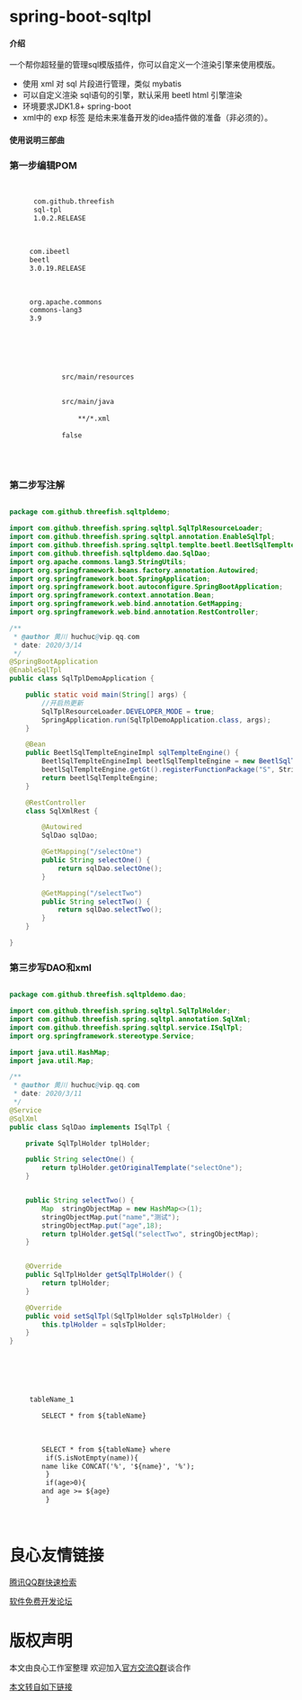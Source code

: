 # spring-boot-sqltpl

#### 介绍
一个帮你超轻量的管理sql模版插件，你可以自定义一个渲染引擎来使用模版。

- 使用 xml 对 sql 片段进行管理，类似 mybatis
- 可以自定义渲染 sql语句的引擎，默认采用 beetl html 引擎渲染
- 环境要求JDK1.8+ spring-boot 
- xml中的 exp 标签 是给未来准备开发的idea插件做的准备（非必须的）。

#### 使用说明三部曲

### 第一步编辑POM
```xml 
 
  
      com.github.threefish 
      sql-tpl 
      1.0.2.RELEASE 
  
 
 
     com.ibeetl 
     beetl 
     3.0.19.RELEASE 
 
 
 
     org.apache.commons 
     commons-lang3 
     3.9 
 

  
     
     
         
             src/main/resources 
         
         
             src/main/java 
             
                 **/*.xml 
             
             false 
         
     
 

```

### 第二步写注解
```java

package com.github.threefish.sqltpldemo;

import com.github.threefish.spring.sqltpl.SqlTplResourceLoader;
import com.github.threefish.spring.sqltpl.annotation.EnableSqlTpl;
import com.github.threefish.spring.sqltpl.templte.beetl.BeetlSqlTemplteEngineImpl;
import com.github.threefish.sqltpldemo.dao.SqlDao;
import org.apache.commons.lang3.StringUtils;
import org.springframework.beans.factory.annotation.Autowired;
import org.springframework.boot.SpringApplication;
import org.springframework.boot.autoconfigure.SpringBootApplication;
import org.springframework.context.annotation.Bean;
import org.springframework.web.bind.annotation.GetMapping;
import org.springframework.web.bind.annotation.RestController;

/**
 * @author 黄川 huchuc@vip.qq.com
 * date: 2020/3/14
 */
@SpringBootApplication
@EnableSqlTpl
public class SqlTplDemoApplication {

    public static void main(String[] args) {
        //开启热更新
        SqlTplResourceLoader.DEVELOPER_MODE = true;
        SpringApplication.run(SqlTplDemoApplication.class, args);
    }

    @Bean
    public BeetlSqlTemplteEngineImpl sqlTemplteEngine() {
        BeetlSqlTemplteEngineImpl beetlSqlTemplteEngine = new BeetlSqlTemplteEngineImpl();
        beetlSqlTemplteEngine.getGt().registerFunctionPackage("S", StringUtils.class);
        return beetlSqlTemplteEngine;
    }

    @RestController
    class SqlXmlRest {

        @Autowired
        SqlDao sqlDao;

        @GetMapping("/selectOne")
        public String selectOne() {
            return sqlDao.selectOne();
        }

        @GetMapping("/selectTwo")
        public String selectTwo() {
            return sqlDao.selectTwo();
        }
    }

}

```

### 第三步写DAO和xml
```java

package com.github.threefish.sqltpldemo.dao;

import com.github.threefish.spring.sqltpl.SqlTplHolder;
import com.github.threefish.spring.sqltpl.annotation.SqlXml;
import com.github.threefish.spring.sqltpl.service.ISqlTpl;
import org.springframework.stereotype.Service;

import java.util.HashMap;
import java.util.Map;

/**
 * @author 黄川 huchuc@vip.qq.com
 * date: 2020/3/11
 */
@Service
@SqlXml
public class SqlDao implements ISqlTpl {

    private SqlTplHolder tplHolder;

    public String selectOne() {
        return tplHolder.getOriginalTemplate("selectOne");
    }


    public String selectTwo() {
        Map  stringObjectMap = new HashMap<>(1);
        stringObjectMap.put("name","测试");
        stringObjectMap.put("age",18);
        return tplHolder.getSql("selectTwo", stringObjectMap);
    }


    @Override
    public SqlTplHolder getSqlTplHolder() {
        return tplHolder;
    }

    @Override
    public void setSqlTpl(SqlTplHolder sqlsTplHolder) {
        this.tplHolder = sqlsTplHolder;
    }
}

```
```xml
 
 
 
 
     
     tableName_1 
     
        SELECT * from ${tableName}
     
     
     
        SELECT * from ${tableName} where
         if(S.isNotEmpty(name)){ 
        name like CONCAT('%', '${name}', '%');
         } 
         if(age>0){ 
        and age >= ${age}
         } 
     
 
```



 # 良心友情链接

[腾讯QQ群快速检索](http://u.720life.cn/s/8cf73f7c)

[软件免费开发论坛](http://u.720life.cn/s/bbb01dc0)

# 版权声明 

本文由良心工作室整理 欢迎加入[官方交流Q群](https://u.720life.cn/s/f2316816)谈合作

[本文转自如下链接](http://u.720life.cn/g/2e71d0f0a5c601172267ba20d3a43c6ed1d2da59f5514de96f1cf57dc7581c0cc8ff3d18642fe98a1e1948b1ee963e3109ac08b38db1432e7dd79d3b26e9de6897b585782110e3c18926fdc358587948)